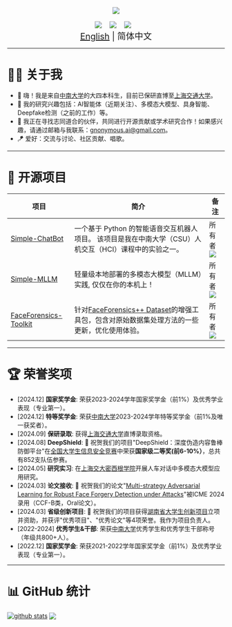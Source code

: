 <div align="center">
  
  <!-- 动态打字效果 -->
 <div>
    <a href="https://github.com/Gnonymous">
      <img src="https://readme-typing-svg.demolab.com?font=Fira+Code&weight=600&size=60&duration=2500&pause=1000&color=5c5c4a&center=true&vCenter=true&width=600&height=80&lines=让我们一起头脑风暴+🤯!&center=true&size=50" />
    </a>
  </div>

  <div>&nbsp;</div>
  
  <!-- 个人资料徽标 -->
  <div>
    <a href="https://gnonymous.github.io/" target="_blank"><img src="https://img.shields.io/badge/个人-博客-orange" /></a>&emsp;
    <a href="https://github.com/Gnonymous?tab=repositories" target="_blank"><img src="https://img.shields.io/badge/GitHub-仓库-lightgreen" /></a>&emsp;
    <a href="https://readme-typing-svg.demolab.com?font=Fira+Code&weight=600&size=60&duration=2500&pause=1000&color=5c5c4a&center=true&vCenter=true&width=600&height=80&lines=暂时还未上线🤗!&center=true&size=50" target="_blank"><img src="https://img.shields.io/badge/知乎-主页-lightblue" /></a>&emsp;
    <!-- 访问量统计徽标 -->
    <!-- <img src="https://komarev.com/ghpvc/?username=Gnonymous&label=浏览&color=0e75b6&style=flat" alt="访问量统计" /> -->
  </div>
</div>

<div align="center" style="font-size: 20px;">
  <a href="README.md">English</a> | 简体中文
  <br />
</div>

----

# 👨‍💻 关于我
- 👋 嗨！我是来自[中南大学](http://www.csu.edu.cn/)的大四本科生，目前已保研直博至[上海交通大学](https://en.sjtu.edu.cn/)。
- 💬 我的研究兴趣包括：AI智能体（近期关注）、多模态大模型、具身智能、Deepfake检测（之前的工作）等。
- 📢 我正在寻找志同道合的伙伴，共同进行开源贡献或学术研究合作！如果感兴趣，请通过邮箱与我联系：[gnonymous.ai@gmail.com](mailto:gnonymous.ai@gmail.com)。
- 🪁 爱好：交流与讨论、社区贡献、唱歌。

----

# 📂 开源项目
| 项目 | 简介 | 备注 |
| ----------- | ----------- | ----------- |
| [Simple-ChatBot](https://github.com/Gnonymous/Simple-ChatBot) | 一个基于 Python 的智能语音交互机器人项目。 该项目是我在中南大学（CSU）人机交互（HCI）课程中的实验之一。 | 所有者 ![](https://img.shields.io/github/stars/Gnonymous/Simple-ChatBot?style=social) |
| [Simple-MLLM](https://github.com/Gnonymous/Simple-MLLM) | 轻量级本地部署的多模态大模型（MLLM）实践, 仅仅在你的本机上！ | 所有者 ![](https://img.shields.io/github/stars/Gnonymous/Simple-MLLM?style=social) |
| [FaceForensics-Toolkit](https://github.com/Gnonymous/Simple-MLLM) | 针对[FaceForensics++ Dataset](https://github.com/ondyari/FaceForensics)的增强工具包，包含对原始数据集处理方法的一些更新，优化使用体验。 | 所有者 ![](https://img.shields.io/github/stars/Gnonymous/FaceForensics-Toolkit?style=social) |

----

# 🏆 荣誉奖项

- [2024.12] **国家奖学金**: 荣获2023-2024学年国家奖学金（前1%）及优秀学业表现（专业第一）。
- [2024.12] **特等奖学金**: 荣获[中南大学](https://csu.edu.cn/)2023-2024学年特等奖学金（前1%及唯一获奖者）。
- [2024.09] **保研录取**: 获得[上海交通大学](https://sjtu.edu.cn/)直博录取资格。
- [2024.08] **DeepShield**: 🎉 祝贺我们的项目"DeepShield：深度伪造内容鲁棒防御平台"在[全国大学生信息安全竞赛](http://117.78.33.202/announcement/view/364)中荣获**国家级二等奖(前6-10%）**，总共有852支队伍参赛。
- [2024.05] **研究实习**: 在[上海交大密西根学院](https://www.ji.sjtu.edu.cn/)开展人车对话中多模态大模型应用研究。
- [2024.03] **论文接收**: 🎉 祝贺我们的论文"[Multi-strategy Adversarial Learning for Robust Face Forgery Detection under Attacks](https://ieeexplore.ieee.org/abstract/document/10688131)"被ICME 2024录用（CCF-B类，Oral论文）。
- [2024.03] **省级创新项目**: 🎉 祝贺我们的项目获得[湖南省大学生创新项目](http://114.220.75.43:1021/hncxcy)立项并资助，并获评"优秀项目"、"优秀论文"等4项荣誉。我作为项目负责人。
- [2022-2024] **优秀学生&干部**: 荣获[中南大学](https://csu.edu.cn/)优秀学生和优秀学生干部称号（年级共800+人）。
- [2022.12] **国家奖学金**: 荣获2021-2022学年国家奖学金（前1%）及优秀学业表现（专业第一）。

----

# 📊 GitHub 统计
<a href="https://github.com/Gnonymous"><img align="center" src="https://github-readme-stats.vercel.app/api?username=Gnonymous&show_icons=true&include_all_commits=true&theme=blue&hide_border=true&locale=cn" alt="github stats" /></a> 
<a href="https://github.com/Gnonymous"><img align="center" src="https://github-readme-stats.vercel.app/api/top-langs/?username=Gnonymous&layout=compact&theme=blue&hide_border=true&locale=cn" /></a> 